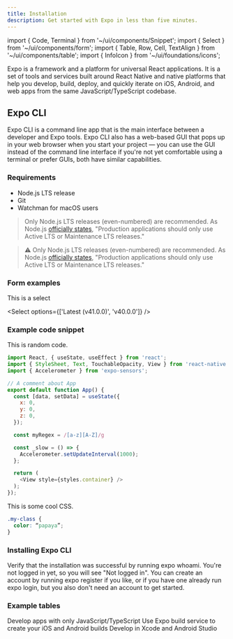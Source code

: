 ```yaml
---
title: Installation
description: Get started with Expo in less than five minutes.
---
```


import { Code, Terminal } from '~/ui/components/Snippet';
import { Select } from '~/ui/components/form';
import { Table, Row, Cell, TextAlign } from '~/ui/components/table';
import { InfoIcon } from '~/ui/foundations/icons';

Expo is a framework and a platform for universal React applications. It is a set of tools and services built around React Native and native platforms that help you develop, build, deploy, and quickly iterate on iOS, Android, and web apps from the same JavaScript/TypeScript codebase.

## Expo CLI

Expo CLI is a command line app that is the main interface between a developer and Expo tools. Expo CLI also has a web-based GUI that pops up in your web browser when you start your project — you can use the GUI instead of the command line interface if you're not yet comfortable using a terminal or prefer GUIs, both have similar capabilities.

### Requirements

- Node.js LTS release
- Git
- Watchman for macOS users

> Only Node.js LTS releases (even-numbered) are recommended. As Node.js [officially states](https://nodejs.org/en/about/releases/), "Production applications should only use Active LTS or Maintenance LTS releases."

> ⚠️ Only Node.js LTS releases (even-numbered) are recommended. As Node.js [officially states](https://nodejs.org/en/about/releases/), "Production applications should only use Active LTS or Maintenance LTS releases."

### Form examples

This is a select

<Select
  options={['Latest (v41.0.0)', 'v40.0.0']}
/>

### Example code snippet

This is random code.

```js title=TypeScript
import React, { useState, useEffect } from 'react';
import { StyleSheet, Text, TouchableOpacity, View } from 'react-native';
import { Accelerometer } from 'expo-sensors';

// A comment about App
export default function App() {
  const [data, setData] = useState({
    x: 0,
    y: 0,
    z: 0,
  });

  const myRegex = /[a-z][A-Z]/g

  const _slow = () => {
    Accelerometer.setUpdateInterval(1000);
  };

  return (
    <View style={styles.container} />
  );
});
```

This is some cool CSS.

```css title=CSS
.my-class {
  color: “papaya”;
}
```

### Installing Expo CLI

<!-- <Terminal
  cmd={['# Install the command line tools', '', '$ npm install --global expo-cli', '', '', '# Create a new project', '', '$ expo init my-project']}
  cmdCopy="npm install --global expo-cli"
/> -->

<!-- <Terminal cmd={['$ npm install --global expo-cli']} /> -->

<!-- <Terminal cmd={['# Install the command line tools', '', '$ npm install --global expo-cli']} /> -->

Verify that the installation was successful by running expo whoami. You're not logged in yet, so you will see "Not logged in". You can create an account by running expo register if you like, or if you have one already run expo login, but you also don't need an account to get started.

### Example tables

<Table 
  headers={['Feature', 'Managed workflow', 'Bare workflow']}
  headersAlign={[null, undefined, TextAlign.Center]}
>
  <Row>
    <Cell>Develop apps with only JavaScript/TypeScript</Cell>
    <Cell><InfoIcon color="green" /></Cell>
    <Cell></Cell>
  </Row>
  <Row>
    <Cell>Use Expo build service to create your iOS and Android builds</Cell>
    <Cell><InfoIcon color="green" /></Cell>
    <Cell textAlign={TextAlign.Center}><InfoIcon color="green" /></Cell>
  </Row>
  <Row>
    <Cell>Develop in Xcode and Android Studio</Cell>
    <Cell></Cell>
    <Cell textAlign={TextAlign.Center}><InfoIcon color="green" /></Cell>
  </Row>
</Table>
